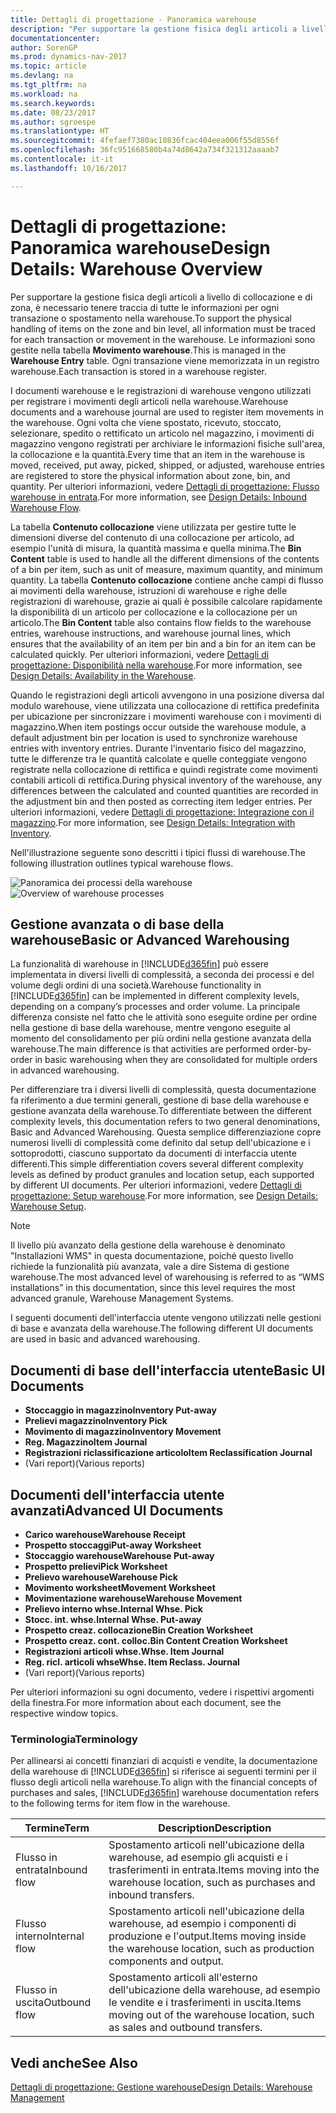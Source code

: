 ```yaml
---
title: Dettagli di progettazione - Panoramica warehouse
description: "Per supportare la gestione fisica degli articoli a livello di collocazione e di zona, è necessario tenere traccia di tutte le informazioni per ogni transazione o spostamento nella warehouse. Le informazioni sono gestite nella tabella **Movimento warehouse**. Ogni transazione viene memorizzata in un registro warehouse."
documentationcenter: 
author: SorenGP
ms.prod: dynamics-nav-2017
ms.topic: article
ms.devlang: na
ms.tgt_pltfrm: na
ms.workload: na
ms.search.keywords: 
ms.date: 08/23/2017
ms.author: sgroespe
ms.translationtype: HT
ms.sourcegitcommit: 4fefaef7380ac10836fcac404eea006f55d8556f
ms.openlocfilehash: 36fc951668580b4a74d8642a734f321312aaaab7
ms.contentlocale: it-it
ms.lasthandoff: 10/16/2017

---
```

# <a name="design-details-warehouse-overview"></a><span data-ttu-id="724d5-105">Dettagli di progettazione: Panoramica warehouse</span><span class="sxs-lookup"><span data-stu-id="724d5-105">Design Details: Warehouse Overview</span></span>
<span data-ttu-id="724d5-106">Per supportare la gestione fisica degli articoli a livello di collocazione e di zona, è necessario tenere traccia di tutte le informazioni per ogni transazione o spostamento nella warehouse.</span><span class="sxs-lookup"><span data-stu-id="724d5-106">To support the physical handling of items on the zone and bin level, all information must be traced for each transaction or movement in the warehouse.</span></span> <span data-ttu-id="724d5-107">Le informazioni sono gestite nella tabella **Movimento warehouse**.</span><span class="sxs-lookup"><span data-stu-id="724d5-107">This is managed in the **Warehouse Entry** table.</span></span> <span data-ttu-id="724d5-108">Ogni transazione viene memorizzata in un registro warehouse.</span><span class="sxs-lookup"><span data-stu-id="724d5-108">Each transaction is stored in a warehouse register.</span></span>  

<span data-ttu-id="724d5-109">I documenti warehouse e le registrazioni di warehouse vengono utilizzati per registrare i movimenti degli articoli nella warehouse.</span><span class="sxs-lookup"><span data-stu-id="724d5-109">Warehouse documents and a warehouse journal are used to register item movements in the warehouse.</span></span> <span data-ttu-id="724d5-110">Ogni volta che viene spostato, ricevuto, stoccato, selezionare, spedito o rettificato un articolo nel magazzino, i movimenti di magazzino vengono registrati per archiviare le informazioni fisiche sull'area, la collocazione e la quantità.</span><span class="sxs-lookup"><span data-stu-id="724d5-110">Every time that an item in the warehouse is moved, received, put away, picked, shipped, or adjusted, warehouse entries are registered to store the physical information about zone, bin, and quantity.</span></span> <span data-ttu-id="724d5-111">Per ulteriori informazioni, vedere [Dettagli di progettazione: Flusso warehouse in entrata](design-details-outbound-warehouse-flow.md).</span><span class="sxs-lookup"><span data-stu-id="724d5-111">For more information, see [Design Details: Inbound Warehouse Flow](design-details-outbound-warehouse-flow.md).</span></span>  

<span data-ttu-id="724d5-112">La tabella **Contenuto collocazione** viene utilizzata per gestire tutte le dimensioni diverse del contenuto di una collocazione per articolo, ad esempio l'unità di misura, la quantità massima e quella minima.</span><span class="sxs-lookup"><span data-stu-id="724d5-112">The **Bin Content** table is used to handle all the different dimensions of the contents of a bin per item, such as unit of measure, maximum quantity, and minimum quantity.</span></span> <span data-ttu-id="724d5-113">La tabella **Contenuto collocazione** contiene anche campi di flusso ai movimenti della warehouse, istruzioni di warehouse e righe delle registrazioni di warehouse, grazie ai quali è possibile calcolare rapidamente la disponibilità di un articolo per collocazione e la collocazione per un articolo.</span><span class="sxs-lookup"><span data-stu-id="724d5-113">The **Bin Content** table also contains flow fields to the warehouse entries, warehouse instructions, and warehouse journal lines, which ensures that the availability of an item per bin and a bin for an item can be calculated quickly.</span></span> <span data-ttu-id="724d5-114">Per ulteriori informazioni, vedere [Dettagli di progettazione: Disponibilità nella warehouse](design-details-availability-in-the-warehouse.md).</span><span class="sxs-lookup"><span data-stu-id="724d5-114">For more information, see [Design Details: Availability in the Warehouse](design-details-availability-in-the-warehouse.md).</span></span>  

<span data-ttu-id="724d5-115">Quando le registrazioni degli articoli avvengono in una posizione diversa dal modulo warehouse, viene utilizzata una collocazione di rettifica predefinita per ubicazione per sincronizzare i movimenti warehouse con i movimenti di magazzino.</span><span class="sxs-lookup"><span data-stu-id="724d5-115">When item postings occur outside the warehouse module, a default adjustment bin per location is used to synchronize warehouse entries with inventory entries.</span></span> <span data-ttu-id="724d5-116">Durante l'inventario fisico del magazzino, tutte le differenze tra le quantità calcolate e quelle conteggiate vengono registrate nella collocazione di rettifica e quindi registrate come movimenti contabili articoli di rettifica.</span><span class="sxs-lookup"><span data-stu-id="724d5-116">During physical inventory of the warehouse, any differences between the calculated and counted quantities are recorded in the adjustment bin and then posted as correcting item ledger entries.</span></span> <span data-ttu-id="724d5-117">Per ulteriori informazioni, vedere [Dettagli di progettazione: Integrazione con il magazzino](design-details-integration-with-inventory.md).</span><span class="sxs-lookup"><span data-stu-id="724d5-117">For more information, see [Design Details: Integration with Inventory](design-details-integration-with-inventory.md).</span></span>  

<span data-ttu-id="724d5-118">Nell'illustrazione seguente sono descritti i tipici flussi di warehouse.</span><span class="sxs-lookup"><span data-stu-id="724d5-118">The following illustration outlines typical warehouse flows.</span></span>  

<span data-ttu-id="724d5-119">![Panoramica dei processi della warehouse](media/design_details_warehouse_management_overview.png "design_details_warehouse_management_overview")</span><span class="sxs-lookup"><span data-stu-id="724d5-119">![Overview of warehouse processes](media/design_details_warehouse_management_overview.png "design_details_warehouse_management_overview")</span></span>  

## <a name="basic-or-advanced-warehousing"></a><span data-ttu-id="724d5-120">Gestione avanzata o di base della warehouse</span><span class="sxs-lookup"><span data-stu-id="724d5-120">Basic or Advanced Warehousing</span></span>  
<span data-ttu-id="724d5-121">La funzionalità di warehouse in [!INCLUDE[d365fin](includes/d365fin_md.md)] può essere implementata in diversi livelli di complessità, a seconda dei processi e del volume degli ordini di una società.</span><span class="sxs-lookup"><span data-stu-id="724d5-121">Warehouse functionality in [!INCLUDE[d365fin](includes/d365fin_md.md)] can be implemented in different complexity levels, depending on a company’s processes and order volume.</span></span> <span data-ttu-id="724d5-122">La principale differenza consiste nel fatto che le attività sono eseguite ordine per ordine nella gestione di base della warehouse, mentre vengono eseguite al momento del consolidamento per più ordini nella gestione avanzata della warehouse.</span><span class="sxs-lookup"><span data-stu-id="724d5-122">The main difference is that activities are performed order-by-order in basic warehousing when they are consolidated for multiple orders in advanced warehousing.</span></span>  

 <span data-ttu-id="724d5-123">Per differenziare tra i diversi livelli di complessità, questa documentazione fa riferimento a due termini generali, gestione di base della warehouse e gestione avanzata della warehouse.</span><span class="sxs-lookup"><span data-stu-id="724d5-123">To differentiate between the different complexity levels, this documentation refers to two general denominations, Basic and Advanced Warehousing.</span></span> <span data-ttu-id="724d5-124">Questa semplice differenziazione copre numerosi livelli di complessità come definito dal setup dell'ubicazione e i sottoprodotti, ciascuno supportato da documenti di interfaccia utente differenti.</span><span class="sxs-lookup"><span data-stu-id="724d5-124">This simple differentiation covers several different complexity levels as defined by product granules and location setup, each supported by different UI documents.</span></span> <span data-ttu-id="724d5-125">Per ulteriori informazioni, vedere [Dettagli di progettazione: Setup warehouse](design-details-warehouse-setup.md).</span><span class="sxs-lookup"><span data-stu-id="724d5-125">For more information, see [Design Details: Warehouse Setup](design-details-warehouse-setup.md).</span></span>  

> [!NOTE]  
>  <span data-ttu-id="724d5-126">Il livello più avanzato della gestione della warehouse è denominato "Installazioni WMS" in questa documentazione, poiché questo livello richiede la funzionalità più avanzata, vale a dire Sistema di gestione warehouse.</span><span class="sxs-lookup"><span data-stu-id="724d5-126">The most advanced level of warehousing is referred to as “WMS installations” in this documentation, since this level requires the most advanced granule, Warehouse Management Systems.</span></span>  

 <span data-ttu-id="724d5-127">I seguenti documenti dell'interfaccia utente vengono utilizzati nelle gestioni di base e avanzata della warehouse.</span><span class="sxs-lookup"><span data-stu-id="724d5-127">The following different UI documents are used in basic and advanced warehousing.</span></span>  

## <a name="basic-ui-documents"></a><span data-ttu-id="724d5-128">Documenti di base dell'interfaccia utente</span><span class="sxs-lookup"><span data-stu-id="724d5-128">Basic UI Documents</span></span>  

-   <span data-ttu-id="724d5-129">**Stoccaggio in magazzino**</span><span class="sxs-lookup"><span data-stu-id="724d5-129">**Inventory Put-away**</span></span>  
-   <span data-ttu-id="724d5-130">**Prelievi magazzino**</span><span class="sxs-lookup"><span data-stu-id="724d5-130">**Inventory Pick**</span></span>  
-   <span data-ttu-id="724d5-131">**Movimento di magazzino**</span><span class="sxs-lookup"><span data-stu-id="724d5-131">**Inventory Movement**</span></span>  
-   <span data-ttu-id="724d5-132">**Reg. Magazzino**</span><span class="sxs-lookup"><span data-stu-id="724d5-132">**Item Journal**</span></span>  
-   <span data-ttu-id="724d5-133">**Registrazioni riclassificazione articolo**</span><span class="sxs-lookup"><span data-stu-id="724d5-133">**Item Reclassification Journal**</span></span>  
-   <span data-ttu-id="724d5-134">(Vari report)</span><span class="sxs-lookup"><span data-stu-id="724d5-134">(Various reports)</span></span>  

## <a name="advanced-ui-documents"></a><span data-ttu-id="724d5-135">Documenti dell'interfaccia utente avanzati</span><span class="sxs-lookup"><span data-stu-id="724d5-135">Advanced UI Documents</span></span>  

-   <span data-ttu-id="724d5-136">**Carico warehouse**</span><span class="sxs-lookup"><span data-stu-id="724d5-136">**Warehouse Receipt**</span></span>  
-   <span data-ttu-id="724d5-137">**Prospetto stoccaggi**</span><span class="sxs-lookup"><span data-stu-id="724d5-137">**Put-away Worksheet**</span></span>  
-   <span data-ttu-id="724d5-138">**Stoccaggio warehouse**</span><span class="sxs-lookup"><span data-stu-id="724d5-138">**Warehouse Put-away**</span></span>  
-   <span data-ttu-id="724d5-139">**Prospetto prelievi**</span><span class="sxs-lookup"><span data-stu-id="724d5-139">**Pick Worksheet**</span></span>  
-   <span data-ttu-id="724d5-140">**Prelievo warehouse**</span><span class="sxs-lookup"><span data-stu-id="724d5-140">**Warehouse Pick**</span></span>  
-   <span data-ttu-id="724d5-141">**Movimento worksheet**</span><span class="sxs-lookup"><span data-stu-id="724d5-141">**Movement Worksheet**</span></span>  
-   <span data-ttu-id="724d5-142">**Movimentazione warehouse**</span><span class="sxs-lookup"><span data-stu-id="724d5-142">**Warehouse Movement**</span></span>  
-   <span data-ttu-id="724d5-143">**Prelievo interno whse.**</span><span class="sxs-lookup"><span data-stu-id="724d5-143">**Internal Whse. Pick**</span></span>  
-   <span data-ttu-id="724d5-144">**Stocc. int. whse.**</span><span class="sxs-lookup"><span data-stu-id="724d5-144">**Internal Whse. Put-away**</span></span>  
-   <span data-ttu-id="724d5-145">**Prospetto creaz. collocazione**</span><span class="sxs-lookup"><span data-stu-id="724d5-145">**Bin Creation Worksheet**</span></span>  
-   <span data-ttu-id="724d5-146">**Prospetto creaz. cont. colloc.**</span><span class="sxs-lookup"><span data-stu-id="724d5-146">**Bin Content Creation Worksheet**</span></span>  
-   <span data-ttu-id="724d5-147">**Registrazioni articoli whse.**</span><span class="sxs-lookup"><span data-stu-id="724d5-147">**Whse. Item Journal**</span></span>  
-   <span data-ttu-id="724d5-148">**Reg. ricl. articoli whse**</span><span class="sxs-lookup"><span data-stu-id="724d5-148">**Whse. Item Reclass. Journal**</span></span>  
-   <span data-ttu-id="724d5-149">(Vari report)</span><span class="sxs-lookup"><span data-stu-id="724d5-149">(Various reports)</span></span>  

<span data-ttu-id="724d5-150">Per ulteriori informazioni su ogni documento, vedere i rispettivi argomenti della finestra.</span><span class="sxs-lookup"><span data-stu-id="724d5-150">For more information about each document, see the respective window topics.</span></span>  

### <a name="terminology"></a><span data-ttu-id="724d5-151">Terminologia</span><span class="sxs-lookup"><span data-stu-id="724d5-151">Terminology</span></span>  
<span data-ttu-id="724d5-152">Per allinearsi ai concetti finanziari di acquisti e vendite, la documentazione della warehouse di [!INCLUDE[d365fin](includes/d365fin_md.md)] si riferisce ai seguenti termini per il flusso degli articoli nella warehouse.</span><span class="sxs-lookup"><span data-stu-id="724d5-152">To align with the financial concepts of purchases and sales, [!INCLUDE[d365fin](includes/d365fin_md.md)] warehouse documentation refers to the following terms for item flow in the warehouse.</span></span>  

|<span data-ttu-id="724d5-153">Termine</span><span class="sxs-lookup"><span data-stu-id="724d5-153">Term</span></span>|<span data-ttu-id="724d5-154">Description</span><span class="sxs-lookup"><span data-stu-id="724d5-154">Description</span></span>|  
|----------|---------------------------------------|  
|<span data-ttu-id="724d5-155">Flusso in entrata</span><span class="sxs-lookup"><span data-stu-id="724d5-155">Inbound flow</span></span>|<span data-ttu-id="724d5-156">Spostamento articoli nell'ubicazione della warehouse, ad esempio gli acquisti e i trasferimenti in entrata.</span><span class="sxs-lookup"><span data-stu-id="724d5-156">Items moving into the warehouse location, such as purchases and inbound transfers.</span></span>|  
|<span data-ttu-id="724d5-157">Flusso interno</span><span class="sxs-lookup"><span data-stu-id="724d5-157">Internal flow</span></span>|<span data-ttu-id="724d5-158">Spostamento articoli nell'ubicazione della warehouse, ad esempio i componenti di produzione e l'output.</span><span class="sxs-lookup"><span data-stu-id="724d5-158">Items moving inside the warehouse location, such as production components and output.</span></span>|  
|<span data-ttu-id="724d5-159">Flusso in uscita</span><span class="sxs-lookup"><span data-stu-id="724d5-159">Outbound flow</span></span>|<span data-ttu-id="724d5-160">Spostamento articoli all'esterno dell'ubicazione della warehouse, ad esempio le vendite e i trasferimenti in uscita.</span><span class="sxs-lookup"><span data-stu-id="724d5-160">Items moving out of the warehouse location, such as sales and outbound transfers.</span></span>|  

## <a name="see-also"></a><span data-ttu-id="724d5-161">Vedi anche</span><span class="sxs-lookup"><span data-stu-id="724d5-161">See Also</span></span>  
 [<span data-ttu-id="724d5-162">Dettagli di progettazione: Gestione warehouse</span><span class="sxs-lookup"><span data-stu-id="724d5-162">Design Details: Warehouse Management</span></span>](design-details-warehouse-management.md)

